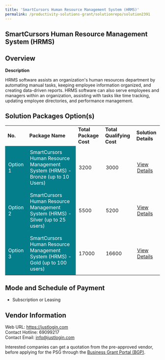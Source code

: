 ```yaml
---
title: 'SmartCursors Human Resource Management System (HRMS)'
permalink: /productivity-solutions-grant/solutionrepo/solution2391
---
```


## SmartCursors Human Resource Management System (HRMS)

## Overview

**Description**

HRMS software assists an organization's human resources department by automating manual tasks, keeping employee information organized, and creating data-driven reports. HRMS software can also serve employees and managers within an organization, assisting with tasks like time tracking, updating employee directories, and performance management.

## Solution Packages Option(s)

<table>
<tr>
<td><b>No.</b></td>
<td><b>Package Name</b></td>
<td><b>Total Package Cost</b></td>
<td><b>Total Qualifying Cost</b></td>
<td><b>Solution Details</b></td>
</tr>
<tr>
<td style='padding: 10px; background-color: #037E8A; color: #FFFFFF;'>Option 1</td>
<td style='padding: 10px; background-color: #037E8A; color: #FFFFFF;'>SmartCursors Human Resource Management System (HRMS) - Bronze (up to 10 Users)</td>
<td style='padding: 10px;'>3200</td>
<td style='padding: 10px;'>3000</td>
<td style='padding: 10px;'><a href='https://www.gobusiness.gov.sg/images/psg/Smartcursors_HRMS_20200638_Desensitised_Annex_3_Part_1.pdf' target='_blank'>View Details</a></td>
</tr>
<tr>
<td style='padding: 10px; background-color: #037E8A; color: #FFFFFF;'>Option 2</td>
<td style='padding: 10px; background-color: #037E8A; color: #FFFFFF;'>SmartCursors Human Resource Management System (HRMS) - Silver (up to 25 users)</td>
<td style='padding: 10px;'>5500</td>
<td style='padding: 10px;'>5200</td>
<td style='padding: 10px;'><a href='https://www.gobusiness.gov.sg/images/psg/Smartcursors_HRMS_20200638_Desensitised_Annex_3_Part_2.pdf' target='_blank'>View Details</a></td>
</tr>
<tr>
<td style='padding: 10px; background-color: #037E8A; color: #FFFFFF;'>Option 3</td>
<td style='padding: 10px; background-color: #037E8A; color: #FFFFFF;'>SmartCursors Human Resource Management System (HRMS) - Gold (up to 100 users)</td>
<td style='padding: 10px;'>17000</td>
<td style='padding: 10px;'>16600</td>
<td style='padding: 10px;'><a href='https://www.gobusiness.gov.sg/images/psg/Smartcursors_HRMS_20200638_Desensitised_Annex_3_Part_3.pdf' target='_blank'>View Details</a></td>
</tr>
</table>

## Mode and Schedule of Payment

 - Subscription or Leasing

## Vendor Information

 Web URL: https://justlogin.com <br>Contact Hotline: 69099217 <br>Contact Email: info@justlogin.com <br>

Interested companies can get a quotation from the pre-approved vendor, before applying for the PSG through the <a href='https://www.businessgrants.gov.sg/' target='_blank' rel='noopener'>Business Grant Portal (BGP)</a>.

<script src="/jquery/resize-tables.js"></script>

